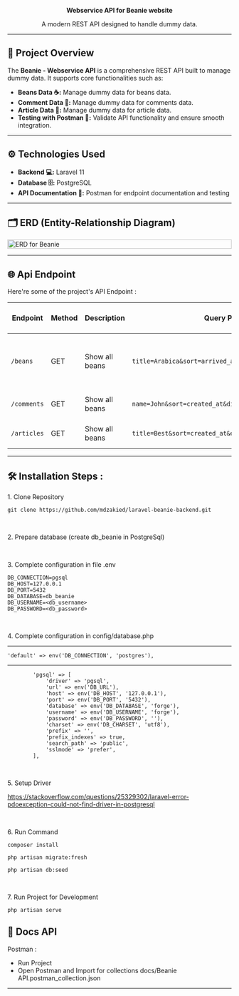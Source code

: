 <p align="center" id="description"> <strong>Webservice API for Beanie website </strong></p>

<p align="center">
  A modern REST API designed to handle dummy data.
</p>

---

## 🌟 Project Overview 

The **Beanie - Webservice API** is a comprehensive REST API built to manage dummy data. It supports core functionalities such as:

- **Beans Data ☕:** Manage dummy data for beans data.
- **Comment Data 💬:** Manage dummy data for comments data.
- **Article Data 📝:** Manage dummy data for article data.
- **Testing with Postman 🧪:** Validate API functionality and ensure smooth integration.

---

## ⚙️ Technologies Used 

- **Backend 💻:** Laravel 11
- **Database 🗄️:** PostgreSQL
- **API Documentation 📜:** Postman for endpoint documentation and testing

---

<h2>🗂️ ERD (Entity-Relationship Diagram)</h2>

<div style="display: flex; justify-content: center;">
  <img width="100%" alt="ERD for Beanie" src="https://github.com/user-attachments/assets/9fd2fe8a-be90-4391-8557-e38d0ebff831">
</div>

---

<h2>🌐 Api Endpoint</h2>

Here're some of the project's API Endpoint :

| Endpoint           | Method | Description                            | Query Parameters                                      | Description for Query Parameters                                   |
|--------------------|--------|----------------------------------------|------------------------------------------------------|--------------------------------------------------------------------|
| `/beans`           | GET    | Show all beans                         | `title=Arabica&sort=arrived_at&direction=asc&page=1&size=5` | `sort`: id / title / price / created_at / arrived_at / total_sales / total_likes                     |
| `/comments`           | GET    | Show all beans                         | `name=John&sort=created_at&direction=asc&page=1&size=5` | `sort`: id / title / created_at                    |
| `/articles`           | GET    | Show all beans                         | `title=Best&sort=created_at&direction=asc&page=1&size=5` | `sort`: id / name / created_at                    |

---
  
<h2>🛠️ Installation Steps :</h2>

<p>1. Clone Repository</p>

```
git clone https://github.com/mdzakied/laravel-beanie-backend.git
```

<br />
<p>2. Prepare database (create db_beanie in PostgreSql) </p>

<br />
<p>3. Complete configuration in file .env</p>

```
DB_CONNECTION=pgsql
DB_HOST=127.0.0.1
DB_PORT=5432
DB_DATABASE=db_beanie
DB_USERNAME=<db_username>
DB_PASSWORD=<db_password>
```

<br />
<p>4. Complete configuration in config/database.php</p>

---
    'default' => env('DB_CONNECTION', 'postgres'),
---

```
        'pgsql' => [
            'driver' => 'pgsql',
            'url' => env('DB_URL'),
            'host' => env('DB_HOST', '127.0.0.1'),
            'port' => env('DB_PORT', '5432'),
            'database' => env('DB_DATABASE', 'forge'),
            'username' => env('DB_USERNAME', 'forge'),
            'password' => env('DB_PASSWORD', ''),
            'charset' => env('DB_CHARSET', 'utf8'),
            'prefix' => '',
            'prefix_indexes' => true,
            'search_path' => 'public',
            'sslmode' => 'prefer',
        ],       
```

<br />
<p>5. Setup Driver</p>

https://stackoverflow.com/questions/25329302/laravel-error-pdoexception-could-not-find-driver-in-postgresql

<br />
<p>6. Run Command</p>

```
composer install
```
```
php artisan migrate:fresh
```
```
php artisan db:seed 
```

<br />

<p>7. Run Project for Development</p>

```
php artisan serve  
```

<h2>📃 Docs API</h2>
  
Postman :
* Run Project
* Open Postman and Import for collections docs/Beanie API.postman_collection.json

---
